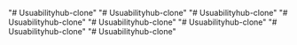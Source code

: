 "# Usuabilityhub-clone" 
"# Usuabilityhub-clone" 
"# Usuabilityhub-clone" 
"# Usuabilityhub-clone" 
"# Usuabilityhub-clone" 
"# Usuabilityhub-clone" 
"# Usuabilityhub-clone" 
"# Usuabilityhub-clone" 
